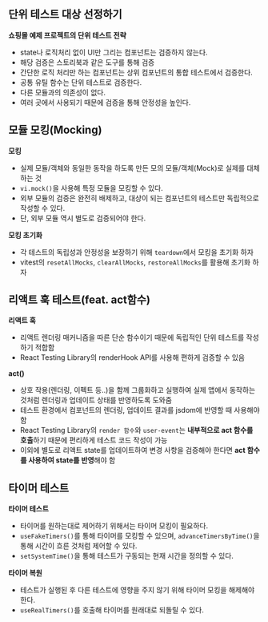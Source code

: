 ## 단위 테스트 대상 선정하기

**쇼핑몰 예제 프로젝트의 단위 테스트 전략**

- state나 로직처리 없이 UI만 그리는 컴포넌트는 검증하지 않는다.
- 해당 검증은 스토리북과 같은 도구를 통해 검증
- 간단한 로직 처리만 하는 컴포넌트는 상위 컴포넌트의 통합 테스트에서 검증한다.
- 공통 유틸 함수는 단위 테스트로 검증한다.
- 다른 모듈과의 의존성이 없다.
- 여러 곳에서 사용되기 때문에 검증을 통해 안정성을 높인다.

## 모듈 모킹(Mocking)

**모킹**

- 실제 모듈/객체와 동일한 동작을 하도록 만든 모의 모듈/객체(Mock)로 실제를 대체하는 것
- `vi.mock()`을 사용해 특정 모듈을 모킹할 수 있다.
- 외부 모듈의 검증은 완전히 배제하고, 대상이 되는 컴포넌트의 테스트만 독립적으로 작성할 수 있다.
- 단, 외부 모듈 역시 별도로 검증되어야 한다.

**모킹 초기화**

- 각 테스트의 독립성과 안정성을 보장하기 위해 `teardown`에서 모킹을 초기화 하자
- vitest의 `resetAllMocks`, `clearAllMocks`, `restoreAllMocks`를 활용해 초기화 하자

## 리액트 훅 테스트(feat. act함수)

**리액트 훅**

- 리액트 렌더링 매커니즘을 따른 단순 함수이기 때문에 독립적인 단위 테스트를 작성하기 적합함
- React Testing Library의 renderHook API를 사용해 편하게 검증할 수 있음

**act()**

- 상호 작용(렌더링, 이펙트 등..)을 함께 그룹화하고 실행하여 실제 앱에서 동작하는 것처럼 렌더링과 업데이트 상태를 반영하도록 도와줌
- 테스트 환경에서 컴포넌트의 렌더링, 업데이트 결과를 jsdom에 반영할 때 사용해야 함
- React Testing Library의 `render 함수`와 `user-event`는 **내부적으로 act 함수를 호출**하기 때문에 편리하게 테스트 코드 작성이 가능
- 이외에 별도로 리액트 state를 업데이트하여 변경 사항을 검증해야 한다면 **act 함수를 사용하여 state를 반영**해야 함

## 타이머 테스트

**타이머 테스트**

- 타이머를 원하는대로 제어하기 위해서는 타이머 모킹이 필요하다.
- `useFakeTimers()`를 통해 타이머를 모킹할 수 있으며, `advanceTimersByTime()`을 통해 시간이 흐른 것처럼 제어할 수 있다.
- `setSystemTime()`을 통해 테스트가 구동되는 현재 시간을 정의할 수 있다.

**타이머 복원**

- 테스트가 실행된 후 다른 테스트에 영향을 주지 않기 위해 타이머 모킹을 해제해야 한다.
- `useRealTimers()`를 호출해 타이머를 원래대로 되돌릴 수 있다.
